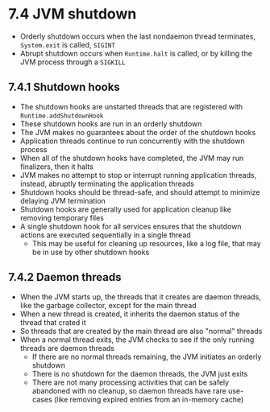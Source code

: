 # 7.4 JVM shutdown

* Orderly shutdown occurs when the last nondaemon thread terminates, `System.exit` is called, `SIGINT`
* Abrupt shutdown occurs when `Runtime.halt` is called, or by killing the JVM process through a `SIGKILL`

## 7.4.1 Shutdown hooks

* The shutdown hooks are unstarted threads that are registered with `Runtime.addShutdownHook`
* These shutdown hooks are run in an orderly shutdown
* The JVM makes no guarantees about the order of the shutdown hooks
* Application threads continue to run concurrently with the shutdown process
* When all of the shutdown hooks have completed, the JVM may run finalizers, then it halts
* JVM makes no attempt to stop or interrupt running application threads, instead, abruptly terminating the application threads
* Shutdown hooks should be thread-safe, and should attempt to minimize delaying JVM termination
* Shutdown hooks are generally used for application cleanup like removing temporary files
* A single shutdown hook for all services ensures that the shutdown actions are executed sequentially in a single thread
  * This may be useful for cleaning up resources, like a log file, that may be in use by other shutdown hooks

## 7.4.2 Daemon threads

* When the JVM starts up, the threads that it creates are daemon threads, like the garbage collector, except for the main thread
* When a new thread is created, it inherits the daemon status of the thread that crated it
* So threads that are created by the main thread are also "normal" threads
* When a normal thread exits, the JVM checks to see if the only running threads are daemon threads
  * If there are no normal threads remaining, the JVM initiates an orderly shutdown
  * There is no shutdown for the daemon threads, the JVM just exits
  * There are not many processing activities that can be safely abandoned with no cleanup, so daemon threads have rare use-cases (like removing expired entries from an in-memory cache)

